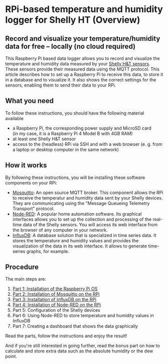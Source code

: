 # RPi-based temperature and humidity logger for Shelly HT (Overview)

## Record and visualize your temperature/humidity data for free &ndash; locally (no cloud required)
This Raspberry Pi based data logger allows you to record and visualize the temperature and humidity data measured by your [Shelly H&T sensors](https://www.shelly.com/de/products/shelly-h-t-gen3-matte-white). These sensors provide their measured data using the MQTT protocol. This article describes how to set up a Raspberry Pi to receive this data, to store it in a database and to visualize it. It also shows the correct settings for the sensors, enabling them to send their data to your RPi.

## What you need
To follow these instructions, you should have the following material available
- a Raspberry Pi, the corresponding power supply and MicroSD card<br>(in my case, it is a Raspberry Pi 4 Model B with 4GB RAM)
- at least one Shelly H&T sensor
- access to the (headless) RPi via SSH and with a web browser (e. g. from a laptop or desktop computer in the same network)

## How it works
By following these instructions, you will be installing these software components on your RPi:
- [Mosquitto](https://mosquitto.org/): An open source MQTT broker. This component allows the RPi to receive the temperatur and humidity data sent by your Shelly devices. They are communicating using the "Message Queueing Telemetry Transport" protocol.
- [Node-RED](https://nodered.org/): A popular home automation software. Its graphical interfaces allows you to set up the collection and processing of the real-time data of the Shelly sensors. You will access its web interface from the browser of any computer in your network.
- [InfluxDB](https://www.influxdata.com/products/influxdb/): A database solution that is specialized in time series data. It stores the temperature and humidity values and provides the visualization of the data in its web interface. It allows to generate time-series graphs, for example.


## Procedure
The main steps are:
1. [Part 1: Installation of the Raspberry Pi OS](/2025/02/18/01-RPi-based_temperature_and_humidity_logger_for_Shelly_HT.html)
2. [Part 2: Installation of Mosquitto on the RPi](/2025/02/18/02-RPi-based_temperature_and_humidity_logger_for_Shelly_HT.html)
3. [Part 3: Installation of InfluxDB on the RPi](/2025/02/18/03-RPi-based_temperature_and_humidity_logger_for_Shelly_HT.html)
4. [Part 4: Installation of Node-RED on the RPi](/2025/02/18/04-RPi-based_temperature_and_humidity_logger_for_Shelly_HT.html)
5. Part 5: Configuration of the Shelly devices
6. Part 6: Using Node-RED to store temperature and humidity values in InfluxDB
7. Part 7: Creating a dashboard that shows the data graphically

Read the parts, follow the instructions and enjoy the result!

And if you're still interested in going further, read the bonus part on how to calculate and store extra data such as the absolute humidity or the dew point.
